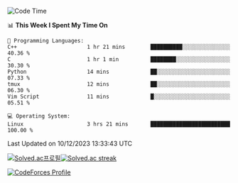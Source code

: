 
<!--START_SECTION:waka-->
![Code Time](http://img.shields.io/badge/Code%20Time-3%2C076%20hrs%2053%20mins-blue)

📊 **This Week I Spent My Time On** 

```text
💬 Programming Languages: 
C++                      1 hr 21 mins        ██████████░░░░░░░░░░░░░░░   40.36 % 
C                        1 hr 1 min          ████████░░░░░░░░░░░░░░░░░   30.30 % 
Python                   14 mins             ██░░░░░░░░░░░░░░░░░░░░░░░   07.33 % 
tmux                     12 mins             ██░░░░░░░░░░░░░░░░░░░░░░░   06.30 % 
Vim Script               11 mins             █░░░░░░░░░░░░░░░░░░░░░░░░   05.51 % 

💻 Operating System: 
Linux                    3 hrs 21 mins       █████████████████████████   100.00 % 
```


 Last Updated on 10/12/2023 13:33:43 UTC
<!--END_SECTION:waka-->


[![Solved.ac프로필](http://mazassumnida.wtf/api/generate_badge?boj=hckim96)](https://solved.ac/hckim96)[![Solved.ac streak](http://mazandi.herokuapp.com/api?handle=hckim96&theme=dark)](https://solved.ac/hckim96)


[![CodeForces Profile](https://cf.leed.at?id=hckim96)](https://codeforces.com/profile/hckim96)

